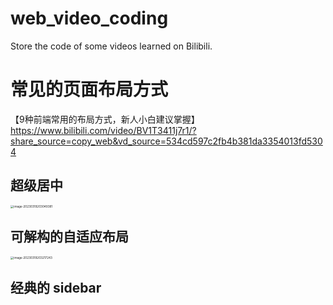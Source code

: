 # web_video_coding
Store the code of some videos learned on Bilibili.
# 常见的页面布局方式

【9种前端常用的布局方式，新人小白建议掌握】 https://www.bilibili.com/video/BV1T3411j7r1/?share_source=copy_web&vd_source=534cd597c2fb4b381da3354013fd5304



## 超级居中

<img src="https://gitee.com/chenfenghx/typora-images/raw/master/%E5%8D%83%E9%94%8B%E6%95%99%E8%82%B2TypeScript/image-20230319203049381.png" alt="image-20230319203049381" style="zoom:33%;" />



## 可解构的自适应布局

<img src="https://gitee.com/chenfenghx/typora-images/raw/master/%E5%8D%83%E9%94%8B%E6%95%99%E8%82%B2TypeScript/image-20230319203217243.png" alt="image-20230319203217243" style="zoom:33%;" />



## 经典的 sidebar



